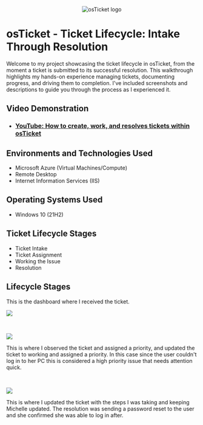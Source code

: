 <p align="center">
<img src="https://i.imgur.com/Clzj7Xs.png" alt="osTicket logo"/>
</p>

<h1>osTicket - Ticket Lifecycle: Intake Through Resolution</h1>
Welcome to my project showcasing the ticket lifecycle in osTicket, from the moment a ticket is submitted to its successful resolution. This walkthrough highlights my hands-on experience managing tickets, documenting progress, and driving them to completion. I've included screenshots and descriptions to guide you through the process as I experienced it.<br />


<h2>Video Demonstration</h2>

- ### [YouTube: How to create, work, and resolves tickets within osTicket](https://www.youtube.com)

<h2>Environments and Technologies Used</h2>

- Microsoft Azure (Virtual Machines/Compute)
- Remote Desktop
- Internet Information Services (IIS)

<h2>Operating Systems Used </h2>

- Windows 10</b> (21H2)

<h2>Ticket Lifecycle Stages</h2>

- Ticket Intake
- Ticket Assignment
- Working the Issue
- Resolution

<h2>Lifecycle Stages</h2>


<p>
This is the dashboard where I received the ticket.
</p>
<p>
<img src="https://i.imgur.com/2rTLLUd.png"/>
</p>
<br />

<p>
<img src="https://i.imgur.com/M3kvpAY.png"/>
</p>
<p>
This is where I observed the ticket and assigned a priority, and updated the ticket to working and assigned a priority. In this case since the user couldn't log in to her PC this is considered a high priority issue that needs attention quick.
</p>
<br />

<p>
<img src="https://i.imgur.com/tUP4Bgi.png"/>
</p>
<p>
This is where I updated the ticket with the steps I was taking and keeping Michelle updated. The resolution was sending a password reset to the user and she confirmed she was able to log in after.
</p>
<br />
